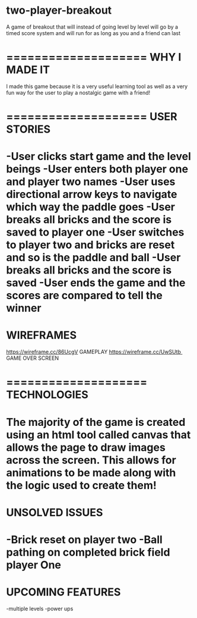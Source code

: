 # two-player-breakout
A game of breakout that will instead of going level by level will go by a timed score system and will run for as long as you and a friend can last


====================
WHY I MADE IT
====================
I made this game because it is a very useful learning tool as well as a very fun way for the user to play a nostalgic game with a friend!

====================
USER STORIES
====================
-User clicks start game and the level beings
-User enters both player one and player two names
-User uses directional arrow keys to navigate which way the paddle goes
-User breaks all bricks and the score is saved to player one
-User switches to player two and bricks are reset and so is the paddle and ball
-User breaks all bricks and the score is saved
-User ends the game and the scores are compared to tell the winner
====================
WIREFRAMES
====================
https://wireframe.cc/86UcgV  GAMEPLAY
https://wireframe.cc/UwSUtb  GAME OVER SCREEN

====================
TECHNOLOGIES
====================
The majority of the game is created using an html tool called canvas that allows the page to draw images across the screen. This allows for animations to be made along with the logic used to create them!
====================
UNSOLVED ISSUES
====================
-Brick reset on player two
-Ball pathing on completed brick field player One
====================
UPCOMING FEATURES
====================
-multiple levels
-power ups
